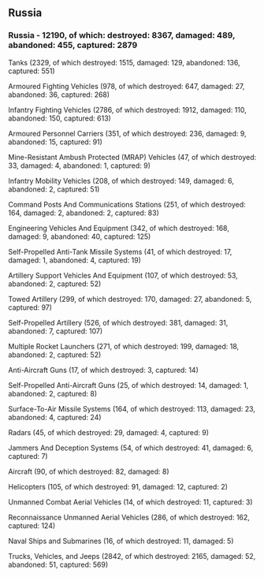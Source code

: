 
 
 ## Russia
 
 ### Russia - 12190, of which: destroyed: 8367, damaged: 489, abandoned: 455, captured: 2879

 

 

 Tanks (2329, of which destroyed: 1515, damaged: 129, abandoned: 136, captured: 551)

 Armoured Fighting Vehicles (978, of which destroyed: 647, damaged: 27, abandoned: 36, captured: 268)

 Infantry Fighting Vehicles (2786, of which destroyed: 1912, damaged: 110, abandoned: 150, captured: 613)

 Armoured Personnel Carriers (351, of which destroyed: 236, damaged: 9, abandoned: 15, captured: 91)

 Mine-Resistant Ambush Protected (MRAP) Vehicles (47, of which destroyed: 33, damaged: 4, abandoned: 1, captured: 9)

 Infantry Mobility Vehicles (208, of which destroyed: 149, damaged: 6, abandoned: 2, captured: 51)

 Command Posts And Communications Stations (251, of which destroyed: 164, damaged: 2, abandoned: 2, captured: 83)

 Engineering Vehicles And Equipment (342, of which destroyed: 168, damaged: 9, abandoned: 40, captured: 125)

 Self-Propelled Anti-Tank Missile Systems (41, of which destroyed: 17, damaged: 1, abandoned: 4, captured: 19)

 Artillery Support Vehicles And Equipment (107, of which destroyed: 53, abandoned: 2, captured: 52)

 Towed Artillery (299, of which destroyed: 170, damaged: 27, abandoned: 5, captured: 97)

 Self-Propelled Artillery (526, of which destroyed: 381, damaged: 31, abandoned: 7, captured: 107)

 Multiple Rocket Launchers (271, of which destroyed: 199, damaged: 18, abandoned: 2, captured: 52)

 Anti-Aircraft Guns (17, of which destroyed: 3, captured: 14)

 Self-Propelled Anti-Aircraft Guns (25, of which destroyed: 14, damaged: 1, abandoned: 2, captured: 8)

 Surface-To-Air Missile Systems (164, of which destroyed: 113, damaged: 23, abandoned: 4, captured: 24)

 Radars (45, of which destroyed: 29, damaged: 4, captured: 9)

 Jammers And Deception Systems (54, of which destroyed: 41, damaged: 6, captured: 7)

 Aircraft (90, of which destroyed: 82, damaged: 8)

 Helicopters (105, of which destroyed: 91, damaged: 12, captured: 2)

 Unmanned Combat Aerial Vehicles (14, of which destroyed: 11, captured: 3)

 Reconnaissance Unmanned Aerial Vehicles (286, of which destroyed: 162, captured: 124)

 Naval Ships and Submarines (16, of which destroyed: 11, damaged: 5)

 Trucks, Vehicles, and Jeeps (2842, of which destroyed: 2165, damaged: 52, abandoned: 51, captured: 569)

